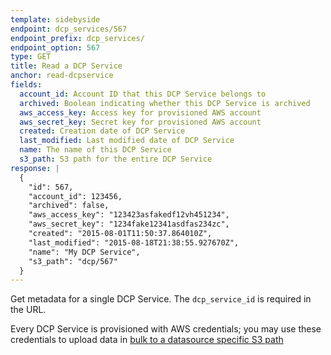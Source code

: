 ```yaml
---
template: sidebyside
endpoint: dcp_services/567
endpoint_prefix: dcp_services/
endpoint_option: 567
type: GET
title: Read a DCP Service
anchor: read-dcpservice
fields:
  account_id: Account ID that this DCP Service belongs to
  archived: Boolean indicating whether this DCP Service is archived
  aws_access_key: Access key for provisioned AWS account
  aws_secret_key: Secret key for provisioned AWS account
  created: Creation date of DCP Service
  last_modified: Last modified date of DCP Service
  name: The name of this DCP Service
  s3_path: S3 path for the entire DCP Service
response: |
  {
    "id": 567,
    "account_id": 123456,
    "archived": false,
    "aws_access_key": "123423asfakedf12vh451234",
    "aws_secret_key": "1234fake12341asdfas234zc",
    "created": "2015-08-01T11:50:37.864010Z",
    "last_modified": "2015-08-18T21:38:55.927670Z",
    "name": "My DCP Service",
    "s3_path": "dcp/567"
  }
---
```


Get metadata for a single DCP Service.  The `dcp_service_id` is required in the URL.

Every DCP Service is provisioned with AWS credentials; you may use these
credentials to upload data in [bulk to a datasource specific S3 path](/rest/customer-profiles#bulk)
